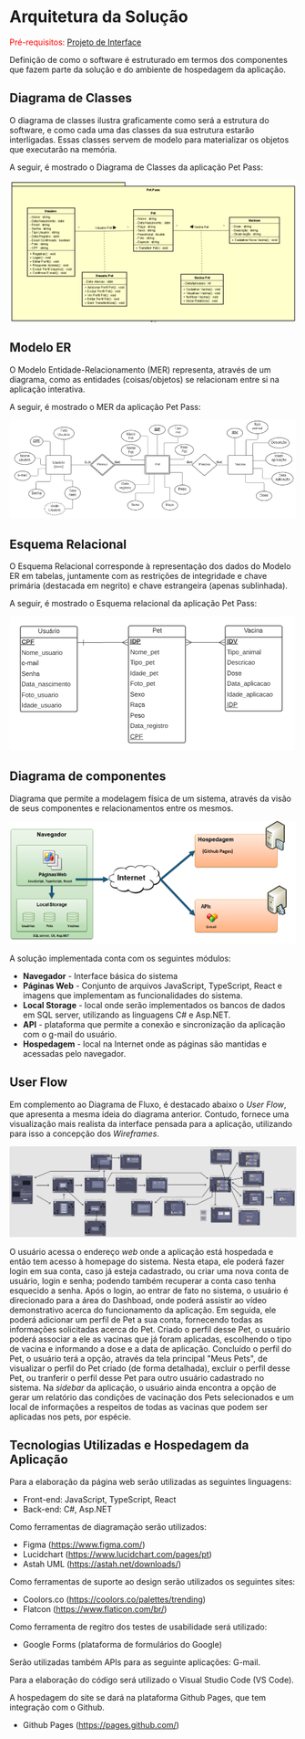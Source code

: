 # Arquitetura da Solução

<span style="color:red">Pré-requisitos: <a href="3-Projeto de Interface.md"> Projeto de Interface</a></span>

Definição de como o software é estruturado em termos dos componentes que fazem parte da solução e do ambiente de hospedagem da aplicação.

## Diagrama de Classes

O diagrama de classes ilustra graficamente como será a estrutura do software, e como cada uma das classes da sua estrutura estarão interligadas. Essas classes servem de modelo para materializar os objetos que executarão na memória.

A seguir, é mostrado o Diagrama de Classes da aplicação Pet Pass:

![Diagrama de Classes](img/Diagrama%20de%20Classes.PNG)

## Modelo ER

O Modelo Entidade-Relacionamento (MER) representa, através de um diagrama, como as entidades (coisas/objetos) se relacionam entre si na aplicação interativa.

A seguir, é mostrado o MER da aplicação Pet Pass:

![Diagrama_E-R](https://github.com/ICEI-PUC-Minas-PMV-ADS/pmv-ads-2021-2-e2-proj-int-t3-petpass/blob/main/docs/img/Diagrama%20E-R.PNG?raw=true)

## Esquema Relacional

O Esquema Relacional corresponde à representação dos dados do Modelo ER em tabelas, juntamente com as restrições de integridade e chave primária (destacada em negrito) e chave estrangeira (apenas sublinhada).

A seguir, é mostrado o Esquema relacional da aplicação Pet Pass:

![Esquema_Relacional](https://github.com/ICEI-PUC-Minas-PMV-ADS/pmv-ads-2021-2-e2-proj-int-t3-petpass/blob/main/docs/img/Esquema%20Relacional.PNG?raw=true)

## Diagrama de componentes

Diagrama que permite a modelagem física de um sistema, através da visão de seus componentes e relacionamentos entre os mesmos.

![Diagrama de Componentes](https://github.com/ICEI-PUC-Minas-PMV-ADS/pmv-ads-2021-2-e2-proj-int-t3-petpass/blob/main/docs/img/Diagrama%20de%20componentes%20.png?raw=true)

A solução implementada conta com os seguintes módulos:

- **Navegador** - Interface básica do sistema  
- **Páginas Web** - Conjunto de arquivos JavaScript, TypeScript, React e imagens que implementam as funcionalidades do sistema.
- **Local Storage** - local onde serão implementados os bancos de dados em SQL server, utilizando as linguagens C# e Asp.NET.
- **API** - plataforma que permite a conexão e sincronização da aplicação com o g-mail do usuário.
- **Hospedagem** - local na Internet onde as páginas são mantidas e acessadas pelo navegador. 

## User Flow

Em complemento ao Diagrama de Fluxo, é destacado abaixo o *User Flow*, que apresenta a mesma ideia do diagrama anterior. Contudo, fornece uma visualização mais realista da interface pensada para a aplicação, utilizando para isso a concepção dos *Wireframes*.

![User_Flow](img/Diagrama.png)

O usuário acessa o endereço *web* onde a aplicação está hospedada e então tem acesso à homepage do sistema. Nesta etapa, ele poderá fazer login em sua conta, caso já esteja cadastrado, ou criar uma nova conta de usuário, login e senha; podendo também recuperar a conta caso tenha esquecido a senha. Após o login, ao entrar de fato no sistema, o usuário é direcionado para a área do Dashboad, onde poderá assistir ao vídeo demonstrativo acerca do funcionamento da aplicação. Em seguida, ele poderá adicionar um perfil de Pet a sua conta, fornecendo todas as informações solicitadas acerca do Pet. Criado o perfil desse Pet, o usuário poderá associar a ele as vacinas que já foram aplicadas, escolhendo o tipo de vacina e informando a dose e a data de aplicação. Concluído o perfil do Pet, o usuário terá a opção, através da tela principal "Meus Pets", de visualizar o perfil do Pet criado (de forma detalhada), excluir o perfil desse Pet, ou tranferir o perfil desse Pet para outro usuário cadastrado no sistema. Na *sidebar* da aplicação, o usuário ainda encontra a opção de gerar um relatório das condições de vacinação dos Pets selecionados e um local de informações a respeitos de todas as vacinas que podem ser aplicadas nos pets, por espécie.

## Tecnologias Utilizadas e Hospedagem da Aplicação

Para a elaboração da página web serão utilizadas as seguintes linguagens:
- Front-end: JavaScript, TypeScript, React
- Back-end: C#, Asp.NET

Como ferramentas de diagramação serão utilizados:
- Figma (https://www.figma.com/)
- Lucidchart (https://www.lucidchart.com/pages/pt)
- Astah UML (https://astah.net/downloads/)

Como ferramentas de suporte ao design serão utilizados os seguintes sites:
- Coolors.co (https://coolors.co/palettes/trending)
- Flatcon (https://www.flaticon.com/br/)

Como ferramenta de regitro dos testes de usabilidade será utilizado:
- Google Forms (plataforma de formulários do Google)

Serão utilizadas também APIs para as seguinte aplicações: G-mail.

Para a elaboração do código será utilizado o Visual Studio Code (VS Code).

A hospedagem do site se dará na plataforma Github Pages, que tem integração com o Github.
- Github Pages (https://pages.github.com/)
